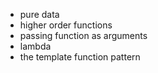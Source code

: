 
* pure data
* higher order functions
* passing function as arguments
* lambda
* the template function pattern
